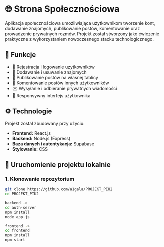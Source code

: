 # 🌐 Strona Społecznościowa

Aplikacja społecznościowa umożliwiająca użytkownikom tworzenie kont, dodawanie znajomych, publikowanie postów, komentowanie oraz prowadzenie prywatnych rozmów. Projekt został stworzony jako ćwiczenie praktyczne z wykorzystaniem nowoczesnego stacku technologicznego.

## 🧩 Funkcje

- 🔐 Rejestracja i logowanie użytkowników
- 👥 Dodawanie i usuwanie znajomych
- 📝 Publikowanie postów na własnej tablicy
- 💬 Komentowanie postów innych użytkowników
- ✉️ Wysyłanie i odbieranie prywatnych wiadomości
- 📱 Responsywny interfejs użytkownika

## ⚙️ Technologie

Projekt został zbudowany przy użyciu:

- **Frontend:** React.js
- **Backend:** Node.js (Express)
- **Baza danych i autentykacja:** Supabase
- **Stylowanie:** CSS

## 🚀 Uruchomienie projektu lokalnie

### 1. Klonowanie repozytorium

```bash
git clone https://github.com/a1gala/PROJEKT_PIU2
cd PROJEKT_PIU2

backend ->
cd auth-server
npm install
node app.js

frontend ->
cd frontend
npm install
npm start
